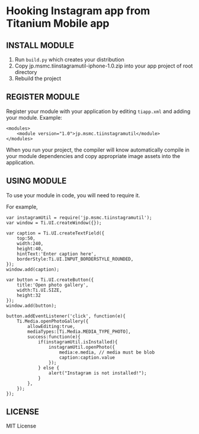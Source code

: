 Hooking Instagram app from Titanium Mobile app
===========================================

INSTALL MODULE
--------------------

1. Run `build.py` which creates your distribution
2. Copy jp.msmc.tiinstagramutil-iphone-1.0.zip into your app project of root directory
3. Rebuild the project

REGISTER MODULE
---------------------

Register your module with your application by editing `tiapp.xml` and adding your module.
Example:

	<modules>
		<module version="1.0">jp.msmc.tiinstagramutil</module>
	</modules>

When you run your project, the compiler will know automatically compile in your module
dependencies and copy appropriate image assets into the application.

USING MODULE
-------------------------

To use your module in code, you will need to require it. 

For example,

	var instagramUtil = require('jp.msmc.tiinstagramutil');
	var window = Ti.UI.createWindow({});
	
	var caption = Ti.UI.createTextField({
		top:50,
		width:240,
		height:40,
		hintText:'Enter caption here',
		borderStyle:Ti.UI.INPUT_BORDERSTYLE_ROUNDED,
	});
	window.add(caption);
	
	var button = Ti.UI.createButton({
		title:'Open photo gallery',
		width:Ti.UI.SIZE,
		height:32
	});
	window.add(button);
	
	button.addEventListener('click', function(e){
		Ti.Media.openPhotoGallery({
			allowEditing:true,
			mediaTypes:[Ti.Media.MEDIA_TYPE_PHOTO],
			success:function(e){
				if(instagramUtil.isInstalled){
					instagramUtil.openPhoto({
						media:e.media, // media must be blob
						caption:caption.value
					});
				} else {
					alert("Instagram is not installed!");
				}
			},
		});
	});

	
LICENSE
-------------------------
MIT License

